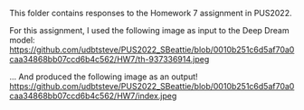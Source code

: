 This folder contains responses to the Homework 7 assignment in PUS2022. 

For this assignment, I used the following image as input to the Deep Dream model:
https://github.com/udbtsteve/PUS2022_SBeattie/blob/0010b251c6d5af70a0caa34868bb07ccd6b4c562/HW7/th-937336914.jpeg

... And produced the following image as an output!
https://github.com/udbtsteve/PUS2022_SBeattie/blob/0010b251c6d5af70a0caa34868bb07ccd6b4c562/HW7/index.jpeg
